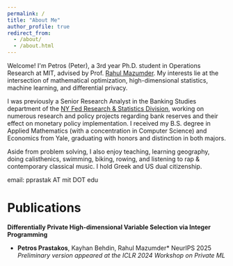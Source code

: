 ```yaml
---
permalink: /
title: "About Me"
author_profile: true
redirect_from: 
  - /about/
  - /about.html
---
```

Welcome! I'm Petros (Peter), a 3rd year Ph.D. student in Operations Research at MIT, advised by Prof. [Rahul Mazumder](https://www.mit.edu/~rahulmaz/). My interests lie at the intersection of mathematical optimization, high-dimensional statistics, machine learning, and differential privacy.  

I was previously a Senior Research Analyst in the Banking Studies department of the [NY Fed Research & Statistics Division](https://www.newyorkfed.org/research), working on numerous research and policy projects regarding bank reserves and their effect on monetary policy implementation. I received my B.S. degree in Applied Mathematics (with a concentration in Computer Science) and Economics from Yale, graduating with honors and distinction in both majors.  

Aside from problem solving, I also enjoy teaching, learning geography, doing calisthenics, swimming, biking, rowing, and listening to rap & contemporary classical music. I hold Greek and US dual citizenship.

email: pprastak AT mit DOT edu

# Publications
**Differentially Private High-dimensional Variable Selection via Integer Programming**  
* **Petros Prastakos**, Kayhan Behdin, Rahul Mazumder*
NeurIPS 2025
*Preliminary version appeared at the ICLR 2024 Workshop on Private ML*

